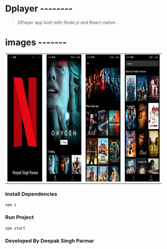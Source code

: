 # Dplayer --------

> DPlayer app built with Node.js and React-native .

# images -------

<table>
  <tr>
    <td><img src="https://github.com/DeepakSinghParmar/Netflix-Clone/blob/master/screenshot/1.jpeg?raw=true" width=270 height=410></td>
 <td><img src="https://github.com/DeepakSinghParmar/Netflix-Clone/blob/master/screenshot/2.jpeg?raw=true" width=270 height=410></td>
<td><img src="https://github.com/DeepakSinghParmar/Netflix-Clone/blob/master/screenshot/3.jpeg?raw=true" width=270 height=410></td>
<td><img src="https://github.com/DeepakSinghParmar/Netflix-Clone/blob/master/screenshot/4.jpeg?raw=true" width=270 height=410></td>
  </tr>
 </table>

### Install Dependencies

```
npm i
```

### Run Project

```
npm start
```

### Developed By Deepak Singh Parmar
